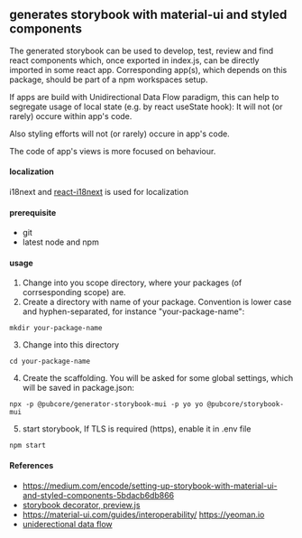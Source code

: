 ## generates storybook with material-ui and styled components

The generated storybook can be used to develop, test, review and find
react components which, once exported in index.js, can be directly imported in
some react app. Corresponding app(s), which depends on this package, should be
part of a npm workspaces setup.

If apps are build with Unidirectional Data Flow paradigm, this can help to segregate
usage of local state (e.g. by react useState hook): It will not (or rarely)
occure within app's code.

Also styling efforts will not (or rarely) occure in app's code.

The code of app's views is more focused on behaviour.

#### localization

i18next and [react-i18next](https://react.i18next.com) is used for localization

#### prerequisite

- git
- latest node and npm

#### usage

1. Change into you scope directory, where your packages (of corrsesponding scope) are.
2. Create a directory with name of your package. Convention is lower case and
   hyphen-separated, for instance "your-package-name":

```
mkdir your-package-name
```

3. Change into this directory

```
cd your-package-name
```

4. Create the scaffolding. You will be asked for some global settings, which will
   be saved in package.json:

```
npx -p @pubcore/generator-storybook-mui -p yo yo @pubcore/storybook-mui
```

5. start storybook, If TLS is required (https), enable it in .env file

```
npm start
```

#### References

- https://medium.com/encode/setting-up-storybook-with-material-ui-and-styled-components-5bdacb6db866
- [storybook decorator, preview.js](https://storybook.js.org/docs/addons/introduction/)
- https://material-ui.com/guides/interoperability/
  https://yeoman.io
- [uniderectional data flow](<https://en.wikipedia.org/wiki/Unidirectional_Data_Flow_(computer_science)>)
